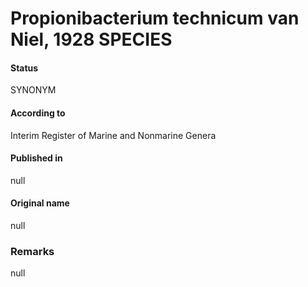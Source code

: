 # Propionibacterium technicum van Niel, 1928 SPECIES

#### Status
SYNONYM

#### According to
Interim Register of Marine and Nonmarine Genera

#### Published in
null

#### Original name
null

### Remarks
null